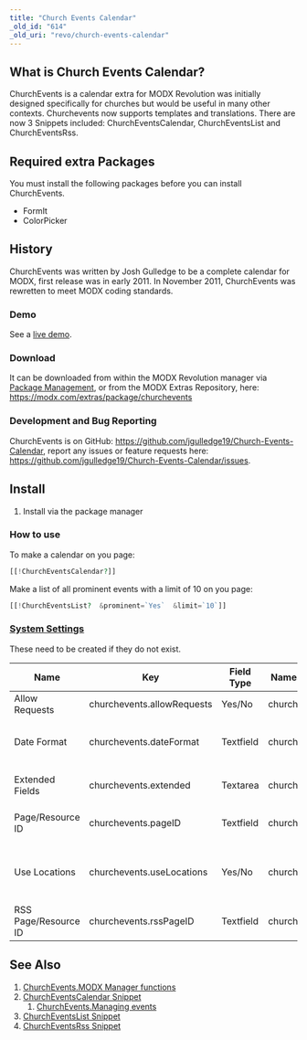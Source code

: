 ```yaml
---
title: "Church Events Calendar"
_old_id: "614"
_old_uri: "revo/church-events-calendar"
---
```


## What is Church Events Calendar?

ChurchEvents is a calendar extra for MODX Revolution was initially designed specifically for churches but would be useful in many other contexts. Churchevents now supports templates and translations. There are now 3 Snippets included: ChurchEventsCalendar, ChurchEventsList and ChurchEventsRss.

## Required extra Packages

You must install the following packages before you can install ChurchEvents.

- FormIt
- ColorPicker

## History

ChurchEvents was written by Josh Gulledge to be a complete calendar for MODX, first release was in early 2011. In November 2011, ChurchEvents was rewretten to meet MODX coding standards.

### Demo

See a [live demo](http://www.joshua19media.com/modx-development/church-events.html).

### Download

It can be downloaded from within the MODX Revolution manager via [Package Management](developing-in-modx/advanced-development/package-management "Package Management"), or from the MODX Extras Repository, here: <https://modx.com/extras/package/churchevents>

### Development and Bug Reporting

ChurchEvents is on GitHub: <https://github.com/jgulledge19/Church-Events-Calendar>, report any issues or feature requests here: <https://github.com/jgulledge19/Church-Events-Calendar/issues>.

## Install

1. Install via the package manager

### How to use

To make a calendar on you page:

``` php
[[!ChurchEventsCalendar?]]
```

Make a list of all prominent events with a limit of 10 on you page:

``` php
[[!ChurchEventsList?  &prominent=`Yes`  &limit=`10`]]
```

### [System Settings](building-sites/settings "System Settings")

These need to be created if they do not exist.

| Name                 | Key                        | Field Type | Namespace    | Area Lexicon | Default Value | Description                                                                                                                                                                                                 |
| -------------------- | -------------------------- | ---------- | ------------ | ------------ | ------------- | ----------------------------------------------------------------------------------------------------------------------------------------------------------------------------------------------------------- |
| Allow Requests       | churchevents.allowRequests | Yes/No     | churchevents | ChurchEvents | Yes           | Allow guests to request events.                                                                                                                                                                             |
| Date Format          | churchevents.dateFormat    | Textfield  | churchevents | ChurchEvents | %m/%d/%Y      | This is the format that will appear on forms and when a date is presented. Default is %m/%d/%Y see php.net/strftime for all options.                                                                        |
| Extended Fields      | churchevents.extended      | Textarea   | churchevents | ChurchEvents |               | A comma separated list of fields you want on the event form. Example: extend\_numberOfPeople,extend\_needCatering.                                                                                          |
| Page/Resource ID     | churchevents.pageID        | Textfield  | churchevents | ChurchEvents |               | This is the Page/Resource ID where the calendar will be located. This is what all generated URLs are based on.                                                                                              |
| Use Locations        | churchevents.useLocations  | Yes/No     | churchevents | ChurchEvents | Yes           | Use the location manager. If yes events will choose from a list of locations and events can check for conflicts. If no then each event can have a typed in a location and no event is checked for conflict. |
| RSS Page/Resource ID | churchevents.rssPageID     | Textfield  | churchevents | ChurchEvents |               | This is the Page/Resource ID that will have the RSSEvents snippet and all generated RSS URLs will go here.                                                                                                  |

## See Also

1. [ChurchEvents.MODX Manager functions](extras/church-events-calendar/churchevents.modx-manager-functions)
2. [ChurchEventsCalendar Snippet](extras/church-events-calendar/churcheventscalendar-snippet)
    1. [ChurchEvents.Managing events](extras/church-events-calendar/churcheventscalendar-snippet/churchevents.managing-events)
3. [ChurchEventsList Snippet](extras/church-events-calendar/churcheventslist-snippet)
4. [ChurchEventsRss Snippet](extras/church-events-calendar/churcheventsrss-snippet)
